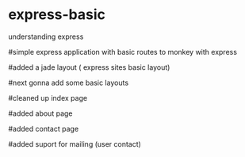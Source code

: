 # express-basic
understanding express 

#simple express application with basic routes to monkey with express

#added a jade layout ( express sites basic layout)

#next gonna add some basic layouts

#cleaned up index page

#added about page

#added contact page

#added suport for mailing (user contact)
